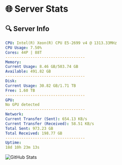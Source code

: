 # 🌐 Server Stats
## 🔍 Server Info
```yaml
CPU: Intel(R) Xeon(R) CPU E5-2699 v4 @ 1313.33MHz
CPU Usage: 7.50%
Cores: 44P | 88T
-----------------------------------
Memory:
Current Usage: 8.46 GB/503.74 GB
Available: 491.82 GB
-----------------------------------
Disk:
Current Usage: 30.82 GB/1.71 TB
Free: 1.60 TB
-----------------------------------
GPU:
No GPU detected
-----------------------------------
Network:
Current Transfer (Sent): 654.13 KB/s
Current Transfer (Received): 58.51 KB/s
Total Sent: 973.23 GB
Total Received: 198.77 GB
-----------------------------------
Uptime:
18d 10h 23m 13s
```
![GitHub Stats](https://img.shields.io/badge/Updated-2025-05-08_03:32:01-blue)
